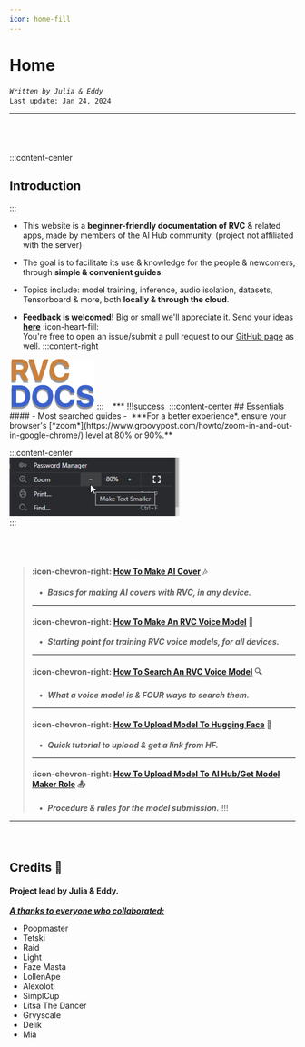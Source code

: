 ```yaml
---
icon: home-fill
---
```

# Home
*`Written by Julia & Eddy`*        
``Last update: Jan 24, 2024``         
***
###### ‎     
:::content-center
## Introduction
:::
- This website is a **beginner-friendly documentation of RVC** & related apps, made by members of the AI Hub community. (project not affiliated with the server)

- The goal is to facilitate its use & knowledge for the people & newcomers, through **simple & convenient guides**.

- Topics include: model training, inference, audio isolation, datasets, Tensorboard & more, both **locally & through the cloud**.

- **Feedback is welcomed!** Big or small we'll appreciate it. Send your ideas <u>[**here**](https://forms.gle/5i6hTJRVkXRohvVF9)</u> :icon-heart-fill:     
You're free to open an issue/submit a pull request to our <u>[GitHub page](https://github.com/RVC-Docs)</u> as well.
:::content-right
<img src="img/logo1.png" alt="image" width="150" height="auto"> 
:::
‎   
‎    
‎   
***
!!!success ‎  
:::content-center
## <u>Essentials</u>
#### - Most searched guides -      
‎   
***For a better experience*</u>, ensure your browser's [*zoom*](https://www.groovypost.com/howto/zoom-in-and-out-in-google-chrome/) level at 80% or 90%.**   
       
:::content-center   
<img src="img/zoom.png" alt="" width="300" height="">‎          
:::
###### ‎
>#### :icon-chevron-right: [<u>How To Make AI Cover</u>](https://rvc-docs.github.io/Docs/essentials/how-to-make-ai-cover/) 🎶
>‎ ‎ ‎ • ‎ ***Basics for making AI covers with RVC, in any device.***
>***
>#### :icon-chevron-right: [<u>How To Make An RVC Voice Model</u>](https://rvc-docs.github.io/Docs/essentials/how-to-make-an-rvc-voice-model/) 💾
>‎ ‎ ‎ • ‎  ***Starting point for training RVC voice models, for all devices.***
>***
>#### :icon-chevron-right: [<u>How To Search An RVC Voice Model</u>](https://rvc-docs.github.io/Docs/essentials/voice-models--how-to-search-them/) 🔍
>‎ ‎ ‎ • ‎  ***What a voice model is & FOUR ways to search them.***
>***
>#### :icon-chevron-right: [<u>How To Upload Model To Hugging Face</u>](https://rvc-docs.github.io/Docs/essentials/how-to-upload-models-to-hugging-face/) 🤗
>‎ ‎ ‎ • ‎ ***Quick tutorial to upload & get a link from HF.***
>***
>#### :icon-chevron-right: [<u>How To Upload Model To AI Hub/Get Model Maker Role</u>](https://rvc-docs.github.io/Docs/essentials/how-to-get-model-maker-role-in-ai-hub/) 📤
>‎ ‎ ‎ • ‎ ***Procedure & rules for the model submission.***
!!!
***
###### ‎      
## Credits 🤝
#### Project lead by Julia & Eddy.      
<u>***A thanks to everyone who collaborated:***</u>
- Poopmaster
- Tetski
- Raid
- Light
- Faze Masta
- LollenApe
- Alexolotl
- SimplCup
- Litsa The Dancer
- Grvyscale
- Delik
- Mia